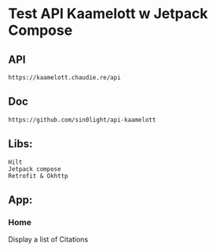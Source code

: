 # Test API Kaamelott w Jetpack Compose

## API
    https://kaamelott.chaudie.re/api

## Doc 
    https://github.com/sin0light/api-kaamelott


## Libs:
    Hilt
    Jetpack compose
    Retrofit & Okhttp


## App:
### Home
Display a list of Citations
